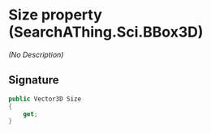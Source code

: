 # Size property (SearchAThing.Sci.BBox3D)
_(No Description)_

## Signature
```csharp
public Vector3D Size
{
    get;
}
```

